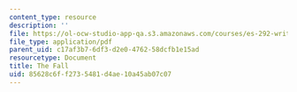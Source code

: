 ```yaml
---
content_type: resource
description: ''
file: https://ol-ocw-studio-app-qa.s3.amazonaws.com/courses/es-292-writing-workshop-spring-2008/85628c6ff2735481d4ae10a45ab07c07_MITES_292S08_the_fall.pdf
file_type: application/pdf
parent_uid: c17af3b7-6df3-d2e0-4762-58dcfb1e15ad
resourcetype: Document
title: The Fall
uid: 85628c6f-f273-5481-d4ae-10a45ab07c07
---
```


